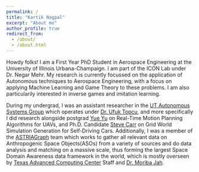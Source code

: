 ```yaml
---
permalink: /
title: "Kartik Nagpal"
excerpt: "About me"
author_profile: true
redirect_from: 
  - /about/
  - /about.html
---
```


Howdy folks! I am a First Year PhD Student in Aerospace Engineering at the University of Illinois Urbana-Champaign. I am part of the ICON Lab under Dr. Negar Mehr. My research is currently focussed on the application of Autonomous techniques to Aerospace Engineering, with a focus on applying Machine Learning and Game Theory to these problems. I am also particularily interested in inverse games and imitation learning.  
 
 During my undergrad, I was an assistant researcher in the [UT Autonomous Systems Group](https://u-t-autonomous.github.io/index.html) which operates under [Dr. Ufuk Topcu](https://www.ae.utexas.edu/people/faculty/faculty-directory/topcu), and more specifically I did research alongside postgrad [Yue Yu](https://yueyu19.github.io/) on Real-Time Motion Planning Algorithms for UAVs, and Ph.D. Candidate [Steve Carr](https://oden.utexas.edu/people/directory/Steven%20Carr/) on Grid World Simulation Generation for Self-Driving Cars. Additionally, I was a member of the [ASTRIAGraph](http://astria.tacc.utexas.edu/AstriaGraph/) team which works to gather all relevant data on Anthropogenic Space Objects(ASOs) from a variety of sources and do data analysis and matching on a massive scale, thus forming the largest Space Domain Awareness data framework in the world, which is mostly overseen by [Texas Advanced Computing Center](https://www.tacc.utexas.edu/) Staff and [Dr. Moriba Jah](https://www.ae.utexas.edu/people/faculty/faculty-directory/jah).
